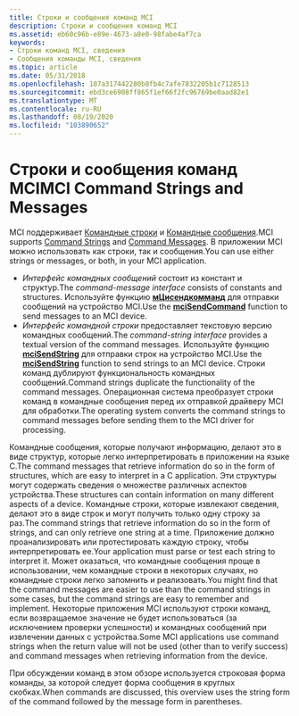 ```yaml
---
title: Строки и сообщения команд MCI
description: Строки и сообщения команд MCI
ms.assetid: eb60c96b-e89e-4673-a8e0-98fabe4af7ca
keywords:
- Строки команд MCI, сведения
- Сообщения команды MCI, сведения
ms.topic: article
ms.date: 05/31/2018
ms.openlocfilehash: 107a317442280b8fb4c7afe7832205b1c7128513
ms.sourcegitcommit: ebd3ce6908ff865f1ef66f2fc96769be0aad82e1
ms.translationtype: MT
ms.contentlocale: ru-RU
ms.lasthandoff: 08/19/2020
ms.locfileid: "103890652"
---
```

# <a name="mci-command-strings-and-messages"></a><span data-ttu-id="2bd6b-105">Строки и сообщения команд MCI</span><span class="sxs-lookup"><span data-stu-id="2bd6b-105">MCI Command Strings and Messages</span></span>

<span data-ttu-id="2bd6b-106">MCI поддерживает [Командные строки](command-strings.md) и [Командные сообщения](command-messages.md).</span><span class="sxs-lookup"><span data-stu-id="2bd6b-106">MCI supports [Command Strings](command-strings.md) and [Command Messages](command-messages.md).</span></span> <span data-ttu-id="2bd6b-107">В приложении MCI можно использовать как строки, так и сообщения.</span><span class="sxs-lookup"><span data-stu-id="2bd6b-107">You can use either strings or messages, or both, in your MCI application.</span></span>

-   <span data-ttu-id="2bd6b-108">*Интерфейс командных сообщений* состоит из констант и структур.</span><span class="sxs-lookup"><span data-stu-id="2bd6b-108">The *command-message interface* consists of constants and structures.</span></span> <span data-ttu-id="2bd6b-109">Используйте функцию [**мЦисендкомманд**](/previous-versions//dd757160(v=vs.85)) для отправки сообщений на устройство MCI.</span><span class="sxs-lookup"><span data-stu-id="2bd6b-109">Use the [**mciSendCommand**](/previous-versions//dd757160(v=vs.85)) function to send messages to an MCI device.</span></span>
-   <span data-ttu-id="2bd6b-110">*Интерфейс командной строки* предоставляет текстовую версию командных сообщений.</span><span class="sxs-lookup"><span data-stu-id="2bd6b-110">The *command-string interface* provides a textual version of the command messages.</span></span> <span data-ttu-id="2bd6b-111">Используйте функцию [**mciSendString**](/previous-versions//dd757161(v=vs.85)) для отправки строк на устройство MCI.</span><span class="sxs-lookup"><span data-stu-id="2bd6b-111">Use the [**mciSendString**](/previous-versions//dd757161(v=vs.85)) function to send strings to an MCI device.</span></span> <span data-ttu-id="2bd6b-112">Строки команд дублируют функциональность командных сообщений.</span><span class="sxs-lookup"><span data-stu-id="2bd6b-112">Command strings duplicate the functionality of the command messages.</span></span> <span data-ttu-id="2bd6b-113">Операционная система преобразует строки команд в командные сообщения перед их отправкой драйверу MCI для обработки.</span><span class="sxs-lookup"><span data-stu-id="2bd6b-113">The operating system converts the command strings to command messages before sending them to the MCI driver for processing.</span></span>

<span data-ttu-id="2bd6b-114">Командные сообщения, которые получают информацию, делают это в виде структур, которые легко интерпретировать в приложении на языке C.</span><span class="sxs-lookup"><span data-stu-id="2bd6b-114">The command messages that retrieve information do so in the form of structures, which are easy to interpret in a C application.</span></span> <span data-ttu-id="2bd6b-115">Эти структуры могут содержать сведения о множестве различных аспектов устройства.</span><span class="sxs-lookup"><span data-stu-id="2bd6b-115">These structures can contain information on many different aspects of a device.</span></span> <span data-ttu-id="2bd6b-116">Командные строки, которые извлекают сведения, делают это в виде строк и могут получить только одну строку за раз.</span><span class="sxs-lookup"><span data-stu-id="2bd6b-116">The command strings that retrieve information do so in the form of strings, and can only retrieve one string at a time.</span></span> <span data-ttu-id="2bd6b-117">Приложение должно проанализировать или протестировать каждую строку, чтобы интерпретировать ее.</span><span class="sxs-lookup"><span data-stu-id="2bd6b-117">Your application must parse or test each string to interpret it.</span></span> <span data-ttu-id="2bd6b-118">Может оказаться, что командные сообщения проще в использовании, чем командные строки в некоторых случаях, но командные строки легко запомнить и реализовать.</span><span class="sxs-lookup"><span data-stu-id="2bd6b-118">You might find that the command messages are easier to use than the command strings in some cases, but the command strings are easy to remember and implement.</span></span> <span data-ttu-id="2bd6b-119">Некоторые приложения MCI используют строки команд, если возвращаемое значение не будет использоваться (за исключением проверки успешности) и командных сообщений при извлечении данных с устройства.</span><span class="sxs-lookup"><span data-stu-id="2bd6b-119">Some MCI applications use command strings when the return value will not be used (other than to verify success) and command messages when retrieving information from the device.</span></span>

<span data-ttu-id="2bd6b-120">При обсуждении команд в этом обзоре используется строковая форма команды, за которой следует форма сообщения в круглых скобках.</span><span class="sxs-lookup"><span data-stu-id="2bd6b-120">When commands are discussed, this overview uses the string form of the command followed by the message form in parentheses.</span></span>

 

 